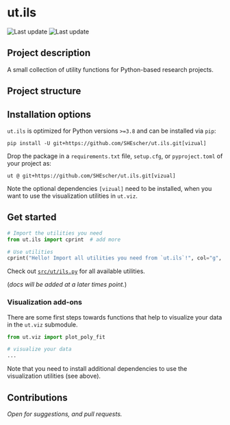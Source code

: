 # ut.ils

![Last update](https://img.shields.io/badge/last_update-Dec_21,_2024-green)
![Last update](https://img.shields.io/badge/version-v.0.2.1-blue)

## Project description

A small collection of utility functions for Python-based research projects.

## Project structure

## Installation options

`ut.ils` is optimized for Python versions  `>=3.8` and can be installed via `pip`:

```shell
pip install -U git+https://github.com/SHEscher/ut.ils.git[vizual]
```

Drop the package in a `requirements.txt` file, `setup.cfg`, or `pyproject.toml` of your project as:

```text
ut @ git+https://github.com/SHEscher/ut.ils.git[vizual]
```

Note the optional dependencies `[vizual]` need to be installed,
when you want to use the visualization utilities in `ut.viz`.

## Get started

```python
# Import the utilities you need
from ut.ils import cprint  # add more

# Use utilities
cprint("Hello! Import all utilities you need from `ut.ils`!", col="g", fm="b")
```

Check out [`src/ut/ils.py`](src/ut/ils.py) for all available utilities.

(*docs will be added at a later times point.*)

### Visualization add-ons

There are some first steps towards functions that help to visualize your data in the `ut.viz` submodule.

```python
from ut.viz import plot_poly_fit

# visualize your data
...
```

Note that you need to install additional dependencies to use the visualization utilities (see above).

## Contributions

*Open for suggestions, and pull requests.*
